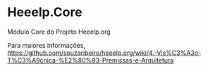 # Heeelp.Core
Módulo Core do Projeto Heeelp.org

Para maiores informações, https://github.com/souzaribeiro/heeelp.org/wiki/4.-Vis%C3%A3o-T%C3%A9cnica-%E2%80%93-Premissas-e-Arquitetura
